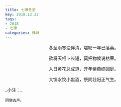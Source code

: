 ```yaml
---
title: 七律冬至
key: 2018.12.22
tags: 
- 2018
- 七律
categories: 律诗
---
```


<p align="center">冬至雨寒浊伴清，堪叹一年已落英。
</p>
<p align="center">欲将天相卜长短，莫把物候说枯荣。
</p>
<p align="center">入日黄花总成道，开年紫燕终回庭。
</p>
<p align="center">大锅水饺小盅酒，祭阴壮阳正气生。
</p>
_小注：_

```
阴做去声。
```